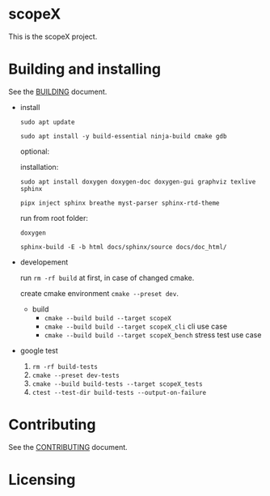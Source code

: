 # scopeX

This is the scopeX project.

# Building and installing

See the [BUILDING](BUILDING.md) document.

- install
  
  ```sudo apt update```
  
  ```sudo apt install -y build-essential ninja-build cmake gdb```
  
  optional:

  installation:
  
  ```sudo apt install doxygen doxygen-doc doxygen-gui graphviz texlive sphinx```

  ```pipx inject sphinx breathe myst-parser sphinx-rtd-theme```

  run from root folder:

  ```doxygen```

  ```sphinx-build -E -b html docs/sphinx/source docs/doc_html/```

- developement
  
  run ```rm -rf build``` at first, in case of changed cmake.
  
  create cmake environment ```cmake --preset dev```.

  - build
    * ```cmake --build build --target scopeX```
    * ```cmake --build build --target scopeX_cli``` cli use case
    * ```cmake --build build --target scopeX_bench``` stress test use case

- google test

  1. ```rm -rf build-tests```
  2. ```cmake --preset dev-tests```
  3. ```cmake --build build-tests --target scopeX_tests```
  4. ```ctest --test-dir build-tests --output-on-failure```

# Contributing

See the [CONTRIBUTING](CONTRIBUTING.md) document.

# Licensing

<!--
Please go to https://choosealicense.com/licenses/ and choose a license that
fits your needs. The recommended license for a project of this type is the
GNU AGPLv3.
-->
